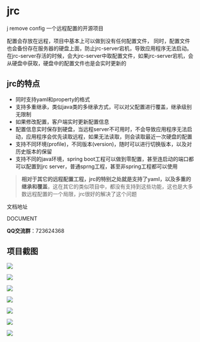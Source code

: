 # jrc
j remove config 一个远程配置的开源项目

配置会存放在远程，项目中基本上可以做到没有任何配置文件，
同时，配置文件也会备份存在服务器的硬盘上面，防止jrc-server宕机，导致应用程序无法启动。
在jrc-server存活的时候，会大jrc-server中取配置文件，如果jrc-server宕机，会从硬盘中获取，硬盘中的配置文件也是会实时更新的

## jrc的特点

- 同时支持yaml和property的格式
- 支持多重继承，类似java类的多继承方式，可以对父配置进行覆盖，继承级别无限制
- 如果修改配置，客户端实时更新配置信息
- 配置信息实时保存到硬盘，当远程server不可用时，不会导致应用程序无法启动，应用程序会优先读取远程，如果无法读取，则会读取最近一次硬盘的配置
- 支持不同环境(profile)，不同版本(version)，随时可以进行切换版本，以及对历史版本的保留
- 支持不同的java环境，spring boot工程可以做到零配置，甚至连启动的端口都可以配置到jrc server，普通sprng工程，甚至非spring工程都可以使用


> **相对于其它的远程配置工程，jrc的特别之处就是支持了yaml，以及多重的继承和覆盖**，这在其它的类似项目中，都没有支持到这些功能，这也是大多数远程配置的一个局限，jrc很好的解决了这个问题


文档地址

DOCUMENT

**QQ交流群**：723624368


## 项目截图
![](https://zxj19951029.github.io/img-lib/jrc/versionConfig.png)

![](https://zxj19951029.github.io/img-lib/jrc/versionDependency.png)

![](https://zxj19951029.github.io/img-lib/jrc/versionAllConfig.png)

![](https://zxj19951029.github.io/img-lib/jrc/versionList.png)

![](https://zxj19951029.github.io/img-lib/jrc/unitList.png)

![](https://zxj19951029.github.io/img-lib/jrc/addUnit.png)

![](https://zxj19951029.github.io/img-lib/jrc/index.png)
